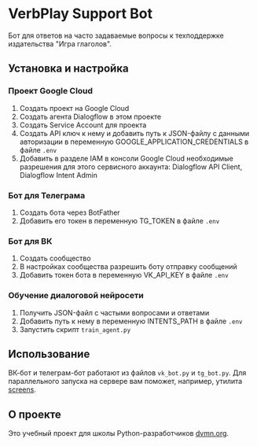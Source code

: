# VerbPlay Support Bot

Бот для ответов на часто задаваемые вопросы к техподдержке издательства "Игра глаголов".

## Установка и настройка

### Проект Google Cloud
1. Создать проект на Google Cloud
1. Создать агента Dialogflow в этом проекте 
1. Создать Service Account для проекта
1. Создать API ключ к нему и добавить путь к JSON-файлу с данными авторизации
в переменную GOOGLE_APPLICATION_CREDENTIALS в файле `.env`
1. Добавить в разделе IAM в консоли Google Cloud необходимые разрешения для этого сервисного аккаунта: 
Dialogflow API Client, Dialogflow Intent Admin

### Бот для Телеграма
1. Создать бота через BotFather
2. Добавить его токен в переменную TG_TOKEN в файле `.env`

### Бот для ВК
1. Создать сообщество
2. В настройках сообщества разрешить боту отправку сообщений
3. Добавить токен бота в переменную VK_API_KEY в файле `.env`

### Обучение диалоговой нейросети
1. Получить JSON-файл с частыми вопросами и ответами
2. Добавить путь к нему в переменную INTENTS_PATH в файле `.env`
3. Запустить скрипт `train_agent.py`

## Использование
ВК-бот и телеграм-бот работают из файлов `vk_bot.py` и `tg_bot.py`.
Для параллельного запуска на сервере вам поможет, например, утилита 
[screens](https://github.com/python-telegram-bot/python-telegram-bot/wiki/Hosting-your-bot#start-your-bot).

## О проекте
Это учебный проект для школы Python-разработчиков [dvmn.org](https://dvmn.org).
